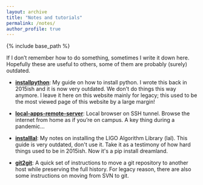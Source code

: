 ```yaml
---
layout: archive
title: "Notes and tutorials"
permalink: /notes/
author_profile: true
---
```


{% include base_path %}

If I don’t remember how to do something, sometimes I write it down here. Hopefully these are useful to others, some of them are probably (surely) outdated.


- **[installpython](/installpython/)**: My guide on how to install python. I wrote this back in 2015ish and it is now very outdated. We don't do things this way anymore. I leave it here on this website mainly for legacy; this used to be the most viewed page of this website by a large margin!

- **[local-apps-remote-server](/local-apps-remote-server/)**: Local browser on SSH tunnel. Browse the internet from home as if you’re on campus. A key thing during a pandemic…

- **[installlal](/installlal/)**: My notes on installing the LIGO Algorithm Library (lal). This guide is very outdated, don't use it. Take it as a testimony of how hard things used to be in 2015ish. Now it's a pip install dreamland.

- **[git2git](/git2git/)**: A quick set of instructions to move a git repository to another host while preserving the full history. For legacy reason, there are also some instructions on moving from SVN to git.